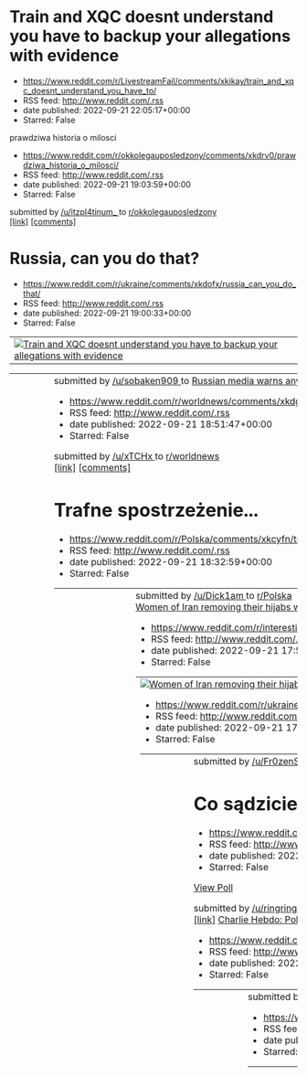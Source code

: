 # Train and XQC doesnt understand you have to backup your allegations with evidence
 - https://www.reddit.com/r/LivestreamFail/comments/xkikay/train_and_xqc_doesnt_understand_you_have_to/
 - RSS feed: http://www.reddit.com/.rss
 - date published: 2022-09-21 22:05:17+00:00
 - Starred: False

<table> <tr><td> <a href="https://www.reddit.com/r/LivestreamFail/comments/xkikay/train_and_xqc_doesnt_understand_you_have_to/"> <img alt="Train and XQC doesnt understand you have to backup your allegations with evidence" src="https://external-preview.redd.it/UzRoAWkrfnVwVqtdnLOe6JMczwBMHeltMp9fJHRWlkw.jpg?width=640&amp;crop=smart&amp;auto=webp&amp;s=89b6f5d6ace27f66053bd5ee4daa7430c1641295" title="Train and XQC doesnt understand you have to backup your allegations with evidence" /> </a> </td><t

# prawdziwa historia o milosci
 - https://www.reddit.com/r/okkolegauposledzony/comments/xkdrv0/prawdziwa_historia_o_milosci/
 - RSS feed: http://www.reddit.com/.rss
 - date published: 2022-09-21 19:03:59+00:00
 - Starred: False

&#32; submitted by &#32; <a href="https://www.reddit.com/user/itzpl4tinum_"> /u/itzpl4tinum_ </a> &#32; to &#32; <a href="https://www.reddit.com/r/okkolegauposledzony/"> r/okkolegauposledzony </a> <br /> <span><a href="https://i.redd.it/yjew6hzcf9p91.png">[link]</a></span> &#32; <span><a href="https://www.reddit.com/r/okkolegauposledzony/comments/xkdrv0/prawdziwa_historia_o_milosci/">[comments]</a></span>

# Russia, can you do that?
 - https://www.reddit.com/r/ukraine/comments/xkdofx/russia_can_you_do_that/
 - RSS feed: http://www.reddit.com/.rss
 - date published: 2022-09-21 19:00:33+00:00
 - Starred: False

<table> <tr><td> <a href="https://www.reddit.com/r/ukraine/comments/xkdofx/russia_can_you_do_that/"> <img alt="Russia, can you do that?" src="https://external-preview.redd.it/3Lsx7FhuIjEx9L_ui0fwJQuCFfKZ1hBnIINWSxmlkYE.png?width=640&amp;crop=smart&amp;auto=webp&amp;s=dd5aae333f088f05f6a0fd174c90d86dc1bdcf8b" title="Russia, can you do that?" /> </a> </td><td> &#32; submitted by &#32; <a href="https://www.reddit.com/user/sobaken909"> /u/sobaken909 </a> &#32; to &#32; <a href="https://www.reddit.co

# Russian media warns anyone who protests will be drafted into the military
 - https://www.reddit.com/r/worldnews/comments/xkdg4l/russian_media_warns_anyone_who_protests_will_be/
 - RSS feed: http://www.reddit.com/.rss
 - date published: 2022-09-21 18:51:47+00:00
 - Starred: False

&#32; submitted by &#32; <a href="https://www.reddit.com/user/xTCHx"> /u/xTCHx </a> &#32; to &#32; <a href="https://www.reddit.com/r/worldnews/"> r/worldnews </a> <br /> <span><a href="https://www.newsweek.com/russia-warns-protesters-will-drafted-military-1744983">[link]</a></span> &#32; <span><a href="https://www.reddit.com/r/worldnews/comments/xkdg4l/russian_media_warns_anyone_who_protests_will_be/">[comments]</a></span>

# Trafne spostrzeżenie...
 - https://www.reddit.com/r/Polska/comments/xkcyfn/trafne_spostrzeżenie/
 - RSS feed: http://www.reddit.com/.rss
 - date published: 2022-09-21 18:32:59+00:00
 - Starred: False

<table> <tr><td> <a href="https://www.reddit.com/r/Polska/comments/xkcyfn/trafne_spostrzeżenie/"> <img alt="Trafne spostrzeżenie..." src="https://preview.redd.it/kwxrmw31a9p91.jpg?width=640&amp;crop=smart&amp;auto=webp&amp;s=088baa225f96fac63c886b62c836c1624137a7e0" title="Trafne spostrzeżenie..." /> </a> </td><td> &#32; submitted by &#32; <a href="https://www.reddit.com/user/Dick1am"> /u/Dick1am </a> &#32; to &#32; <a href="https://www.reddit.com/r/Polska/"> r/Polska </a> <br /> <span><a href="

# Women of Iran removing their hijabs while screaming "death to dictator" in protest against the assasination of a woman called Mahsa Amini because of not putting her hijab correctly
 - https://www.reddit.com/r/interestingasfuck/comments/xkbxe8/women_of_iran_removing_their_hijabs_while/
 - RSS feed: http://www.reddit.com/.rss
 - date published: 2022-09-21 17:53:53+00:00
 - Starred: False

<table> <tr><td> <a href="https://www.reddit.com/r/interestingasfuck/comments/xkbxe8/women_of_iran_removing_their_hijabs_while/"> <img alt="Women of Iran removing their hijabs while screaming &quot;death to dictator&quot; in protest against the assasination of a woman called Mahsa Amini because of not putting her hijab correctly" src="https://external-preview.redd.it/xQnDGey6Tc2E1GDYQ2dNu25_BqdOzrosrq3rz3brN6k.png?width=640&amp;crop=smart&amp;auto=webp&amp;s=4f335cf8e8d1b05dd354fc215dac08c9d0e66

# Georgia-Russia border.
 - https://www.reddit.com/r/ukraine/comments/xkbi8b/georgiarussia_border/
 - RSS feed: http://www.reddit.com/.rss
 - date published: 2022-09-21 17:38:01+00:00
 - Starred: False

<table> <tr><td> <a href="https://www.reddit.com/r/ukraine/comments/xkbi8b/georgiarussia_border/"> <img alt="Georgia-Russia border." src="https://preview.redd.it/jvmt91rzz8p91.jpg?width=640&amp;crop=smart&amp;auto=webp&amp;s=67f0c6eaaa1037d1878f3a5da9f734c0acb2fcf0" title="Georgia-Russia border." /> </a> </td><td> &#32; submitted by &#32; <a href="https://www.reddit.com/user/Fr0zenStars"> /u/Fr0zenStars </a> &#32; to &#32; <a href="https://www.reddit.com/r/ukraine/"> r/ukraine </a> <br /> <span>

# Co sądzicie o powszechnym obowiązku obrony ojczyzny?
 - https://www.reddit.com/r/Polska/comments/xkbak5/co_sądzicie_o_powszechnym_obowiązku_obrony/
 - RSS feed: http://www.reddit.com/.rss
 - date published: 2022-09-21 17:30:03+00:00
 - Starred: False

<!-- SC_OFF --><div class="md"><p><a href="https://www.reddit.com/poll/xkbak5">View Poll</a></p> </div><!-- SC_ON --> &#32; submitted by &#32; <a href="https://www.reddit.com/user/ringring-itsyopapa"> /u/ringring-itsyopapa </a> &#32; to &#32; <a href="https://www.reddit.com/r/Polska/"> r/Polska </a> <br /> <span><a href="https://www.reddit.com/r/Polska/comments/xkbak5/co_sądzicie_o_powszechnym_obowiązku_obrony/">[link]</a></span> &#32; <span><a href="https://www.reddit.com/r/Polska/comments/xkba

# Charlie Hebdo: Polska, kraj gdzie Mahomet ma na imię Jan Paweł II
 - https://www.reddit.com/r/Polska/comments/xkb9pf/charlie_hebdo_polska_kraj_gdzie_mahomet_ma_na/
 - RSS feed: http://www.reddit.com/.rss
 - date published: 2022-09-21 17:29:07+00:00
 - Starred: False

<table> <tr><td> <a href="https://www.reddit.com/r/Polska/comments/xkb9pf/charlie_hebdo_polska_kraj_gdzie_mahomet_ma_na/"> <img alt="Charlie Hebdo: Polska, kraj gdzie Mahomet ma na imię Jan Paweł II" src="https://preview.redd.it/s57vk3umy8p91.jpg?width=640&amp;crop=smart&amp;auto=webp&amp;s=2c94b8fde1136f0d70c967233d6c2dd8e89f0220" title="Charlie Hebdo: Polska, kraj gdzie Mahomet ma na imię Jan Paweł II" /> </a> </td><td> &#32; submitted by &#32; <a href="https://www.reddit.com/user/Borys_Pandov

# No stand compares to the power of connections with organized crime
 - https://www.reddit.com/r/ShitPostCrusaders/comments/xkb0lr/no_stand_compares_to_the_power_of_connections/
 - RSS feed: http://www.reddit.com/.rss
 - date published: 2022-09-21 17:19:45+00:00
 - Starred: False

<table> <tr><td> <a href="https://www.reddit.com/r/ShitPostCrusaders/comments/xkb0lr/no_stand_compares_to_the_power_of_connections/"> <img alt="No stand compares to the power of connections with organized crime" src="https://preview.redd.it/sfwhi08vw8p91.png?width=640&amp;crop=smart&amp;auto=webp&amp;s=730fb5e59d16ce9e3f61ec561327fe92bae0f0f2" title="No stand compares to the power of connections with organized crime" /> </a> </td><td> &#32; submitted by &#32; <a href="https://www.reddit.com/user

# What song annoys you every time you hear it?
 - https://www.reddit.com/r/AskReddit/comments/xkajgk/what_song_annoys_you_every_time_you_hear_it/
 - RSS feed: http://www.reddit.com/.rss
 - date published: 2022-09-21 17:01:35+00:00
 - Starred: False

&#32; submitted by &#32; <a href="https://www.reddit.com/user/themoonisgoneforever"> /u/themoonisgoneforever </a> &#32; to &#32; <a href="https://www.reddit.com/r/AskReddit/"> r/AskReddit </a> <br /> <span><a href="https://www.reddit.com/r/AskReddit/comments/xkajgk/what_song_annoys_you_every_time_you_hear_it/">[link]</a></span> &#32; <span><a href="https://www.reddit.com/r/AskReddit/comments/xkajgk/what_song_annoys_you_every_time_you_hear_it/">[comments]</a></span>

# it's me, i'm the friend
 - https://www.reddit.com/r/gaming/comments/xka7ri/its_me_im_the_friend/
 - RSS feed: http://www.reddit.com/.rss
 - date published: 2022-09-21 16:49:31+00:00
 - Starred: False

<table> <tr><td> <a href="https://www.reddit.com/r/gaming/comments/xka7ri/its_me_im_the_friend/"> <img alt="it's me, i'm the friend" src="https://preview.redd.it/y28asmnkr8p91.jpg?width=640&amp;crop=smart&amp;auto=webp&amp;s=01ef9b7f7591df98d8f042af35972247e8571655" title="it's me, i'm the friend" /> </a> </td><td> &#32; submitted by &#32; <a href="https://www.reddit.com/user/Avastion"> /u/Avastion </a> &#32; to &#32; <a href="https://www.reddit.com/r/gaming/"> r/gaming </a> <br /> <span><a href

# Mobilisation protests underway in Russia, busses are being loaded with new arrests.
 - https://www.reddit.com/r/ukraine/comments/xk7jsr/mobilisation_protests_underway_in_russia_busses/
 - RSS feed: http://www.reddit.com/.rss
 - date published: 2022-09-21 15:10:18+00:00
 - Starred: False

<table> <tr><td> <a href="https://www.reddit.com/r/ukraine/comments/xk7jsr/mobilisation_protests_underway_in_russia_busses/"> <img alt="Mobilisation protests underway in Russia, busses are being loaded with new arrests." src="https://external-preview.redd.it/8fVAJRzqBbKs5iFA-mSPgG1g4poYIKieaaEaHKXh4TI.png?width=640&amp;crop=smart&amp;auto=webp&amp;s=1e56672988a186705186e4d7f70afc44e3677f95" title="Mobilisation protests underway in Russia, busses are being loaded with new arrests." /> </a> </td><

# Kengan Omega Ch. 176 (Comikey)
 - https://www.reddit.com/r/Kengan_Ashura/comments/xk7a79/kengan_omega_ch_176_comikey/
 - RSS feed: http://www.reddit.com/.rss
 - date published: 2022-09-21 15:00:15+00:00
 - Starred: False

&#32; submitted by &#32; <a href="https://www.reddit.com/user/Godtaku"> /u/Godtaku </a> &#32; to &#32; <a href="https://www.reddit.com/r/Kengan_Ashura/"> r/Kengan_Ashura </a> <br /> <span><a href="https://comikey.com/read/kengan-omega-manga/DmLRNk/chapter-176/">[link]</a></span> &#32; <span><a href="https://www.reddit.com/r/Kengan_Ashura/comments/xk7a79/kengan_omega_ch_176_comikey/">[comments]</a></span>

# 2022 krosno "lodowa wódka" incident
 - https://www.reddit.com/r/Polska_wpz/comments/xk6srk/2022_krosno_lodowa_wódka_incident/
 - RSS feed: http://www.reddit.com/.rss
 - date published: 2022-09-21 14:41:30+00:00
 - Starred: False

<table> <tr><td> <a href="https://www.reddit.com/r/Polska_wpz/comments/xk6srk/2022_krosno_lodowa_wódka_incident/"> <img alt="2022 krosno &quot;lodowa wódka&quot; incident" src="https://preview.redd.it/rz79oh4m48p91.png?width=640&amp;crop=smart&amp;auto=webp&amp;s=3ccdae26ee818a05fd53cc1600660acd2d025dad" title="2022 krosno &quot;lodowa wódka&quot; incident" /> </a> </td><td> &#32; submitted by &#32; <a href="https://www.reddit.com/user/TheLampPostDealer"> /u/TheLampPostDealer </a> &#32; to &#32;

# uwu
 - https://www.reddit.com/r/shitposting/comments/xk6gkx/uwu/
 - RSS feed: http://www.reddit.com/.rss
 - date published: 2022-09-21 14:28:17+00:00
 - Starred: False

<table> <tr><td> <a href="https://www.reddit.com/r/shitposting/comments/xk6gkx/uwu/"> <img alt="uwu" src="https://preview.redd.it/pgc3o8wb28p91.jpg?width=640&amp;crop=smart&amp;auto=webp&amp;s=1a8122b549a28d731f135db922fc89b3c2196ccc" title="uwu" /> </a> </td><td> &#32; submitted by &#32; <a href="https://www.reddit.com/user/Xkn5e"> /u/Xkn5e </a> &#32; to &#32; <a href="https://www.reddit.com/r/shitposting/"> r/shitposting </a> <br /> <span><a href="https://i.redd.it/pgc3o8wb28p91.jpg">[link]</a

# Still not sure
 - https://www.reddit.com/r/memes/comments/xk6g4j/still_not_sure/
 - RSS feed: http://www.reddit.com/.rss
 - date published: 2022-09-21 14:27:43+00:00
 - Starred: False

<table> <tr><td> <a href="https://www.reddit.com/r/memes/comments/xk6g4j/still_not_sure/"> <img alt="Still not sure" src="https://preview.redd.it/bypb5tu928p91.jpg?width=640&amp;crop=smart&amp;auto=webp&amp;s=f5f86392361b6c99be9b600a5c40cc78fc919a31" title="Still not sure" /> </a> </td><td> &#32; submitted by &#32; <a href="https://www.reddit.com/user/SkepticDrinker"> /u/SkepticDrinker </a> &#32; to &#32; <a href="https://www.reddit.com/r/memes/"> r/memes </a> <br /> <span><a href="https://i.red

# Irelia mains malding 😎👍
 - https://www.reddit.com/r/LeagueOfMemes/comments/xk5s6l/irelia_mains_malding/
 - RSS feed: http://www.reddit.com/.rss
 - date published: 2022-09-21 14:01:47+00:00
 - Starred: False

<table> <tr><td> <a href="https://www.reddit.com/r/LeagueOfMemes/comments/xk5s6l/irelia_mains_malding/"> <img alt="Irelia mains malding 😎👍" src="https://preview.redd.it/60oji6rmx7p91.jpg?width=640&amp;crop=smart&amp;auto=webp&amp;s=c1a3ead8cf8ff56ac46fc0bec006dc25a43b3d32" title="Irelia mains malding 😎👍" /> </a> </td><td> &#32; submitted by &#32; <a href="https://www.reddit.com/user/Azyokoo"> /u/Azyokoo </a> &#32; to &#32; <a href="https://www.reddit.com/r/LeagueOfMemes/"> r/LeagueOfMemes </a> <

# Lithuania will not give visas to Russians fleeing mobilisation – MFA
 - https://www.reddit.com/r/europe/comments/xk5mg3/lithuania_will_not_give_visas_to_russians_fleeing/
 - RSS feed: http://www.reddit.com/.rss
 - date published: 2022-09-21 13:55:55+00:00
 - Starred: False

<table> <tr><td> <a href="https://www.reddit.com/r/europe/comments/xk5mg3/lithuania_will_not_give_visas_to_russians_fleeing/"> <img alt="Lithuania will not give visas to Russians fleeing mobilisation – MFA" src="https://external-preview.redd.it/HICvLBFDs5VgQqz5J7HLsYP5gCPyY2m2CEXu8_j612w.jpg?width=640&amp;crop=smart&amp;auto=webp&amp;s=2f4cbd624311f4f5614774debecded4113bdf11d" title="Lithuania will not give visas to Russians fleeing mobilisation – MFA" /> </a> </td><td> &#32; submitted by &#32; 

# Protests in Iran are now spreading like wildfire. Many women are recording themselves walking through city centers without Hijab.
 - https://www.reddit.com/r/nextfuckinglevel/comments/xk5lkd/protests_in_iran_are_now_spreading_like_wildfire/
 - RSS feed: http://www.reddit.com/.rss
 - date published: 2022-09-21 13:55:00+00:00
 - Starred: False

<table> <tr><td> <a href="https://www.reddit.com/r/nextfuckinglevel/comments/xk5lkd/protests_in_iran_are_now_spreading_like_wildfire/"> <img alt="Protests in Iran are now spreading like wildfire. Many women are recording themselves walking through city centers without Hijab." src="https://external-preview.redd.it/swc9GTWNRKOPRz1V2A9jP7PsqHUyKmdq25LwfsdRDBU.png?width=640&amp;crop=smart&amp;auto=webp&amp;s=36774b5c3fd4f33543a7020f7e7623d1b02ac93e" title="Protests in Iran are now spreading like wil

# True or true?
 - https://www.reddit.com/r/2visegrad4you/comments/xk5i9m/true_or_true/
 - RSS feed: http://www.reddit.com/.rss
 - date published: 2022-09-21 13:51:21+00:00
 - Starred: False

<table> <tr><td> <a href="https://www.reddit.com/r/2visegrad4you/comments/xk5i9m/true_or_true/"> <img alt="True or true?" src="https://preview.redd.it/aa50si1sv7p91.jpg?width=640&amp;crop=smart&amp;auto=webp&amp;s=f52a9deee8ab0e4635132e4bfc0589edc5644fde" title="True or true?" /> </a> </td><td> &#32; submitted by &#32; <a href="https://www.reddit.com/user/ImperialHeretic"> /u/ImperialHeretic </a> &#32; to &#32; <a href="https://www.reddit.com/r/2visegrad4you/"> r/2visegrad4you </a> <br /> <span>

# Adrianah Lee states she did not know it was SA “until recently” and that she had been told Slick only touched her wrist and neck up until when she was writing the twitlonger
 - https://www.reddit.com/r/LivestreamFail/comments/xk5gaf/adrianah_lee_states_she_did_not_know_it_was_sa/
 - RSS feed: http://www.reddit.com/.rss
 - date published: 2022-09-21 13:49:08+00:00
 - Starred: False

<table> <tr><td> <a href="https://www.reddit.com/r/LivestreamFail/comments/xk5gaf/adrianah_lee_states_she_did_not_know_it_was_sa/"> <img alt="Adrianah Lee states she did not know it was SA “until recently” and that she had been told Slick only touched her wrist and neck up until when she was writing the twitlonger" src="https://external-preview.redd.it/2i4C6YiwLaNyJn54AWW8skKndQihqC01Oogdo7SlnNM.jpg?width=216&amp;crop=smart&amp;auto=webp&amp;s=5dd50b2b25dfbe8474f443aa3e60abdbc34df29c" title="Adr

# Putin ally dies after falling down stairs on day of Russia mobilization
 - https://www.reddit.com/r/worldnews/comments/xk5em9/putin_ally_dies_after_falling_down_stairs_on_day/
 - RSS feed: http://www.reddit.com/.rss
 - date published: 2022-09-21 13:47:13+00:00
 - Starred: False

&#32; submitted by &#32; <a href="https://www.reddit.com/user/StickAFork"> /u/StickAFork </a> &#32; to &#32; <a href="https://www.reddit.com/r/worldnews/"> r/worldnews </a> <br /> <span><a href="https://www.newsweek.com/putin-ally-dies-falling-down-stairs-day-russia-mobilization-1744944">[link]</a></span> &#32; <span><a href="https://www.reddit.com/r/worldnews/comments/xk5em9/putin_ally_dies_after_falling_down_stairs_on_day/">[comments]</a></span>

# Russians today
 - https://www.reddit.com/r/poland/comments/xk59hq/russians_today/
 - RSS feed: http://www.reddit.com/.rss
 - date published: 2022-09-21 13:41:21+00:00
 - Starred: False

<table> <tr><td> <a href="https://www.reddit.com/r/poland/comments/xk59hq/russians_today/"> <img alt="Russians today" src="https://preview.redd.it/vy5byd20u7p91.jpg?width=640&amp;crop=smart&amp;auto=webp&amp;s=39c362abbbde866e3026c611f85a8d36d7320609" title="Russians today" /> </a> </td><td> &#32; submitted by &#32; <a href="https://www.reddit.com/user/podpostaciachliba"> /u/podpostaciachliba </a> &#32; to &#32; <a href="https://www.reddit.com/r/poland/"> r/poland </a> <br /> <span><a href="http

# Marta chce rozwodu. Sąd: powinna pani inicjować seks, by zatrzymać męża
 - https://www.reddit.com/r/Polska/comments/xk4dsj/marta_chce_rozwodu_sąd_powinna_pani_inicjować/
 - RSS feed: http://www.reddit.com/.rss
 - date published: 2022-09-21 13:04:45+00:00
 - Starred: False

<table> <tr><td> <a href="https://www.reddit.com/r/Polska/comments/xk4dsj/marta_chce_rozwodu_sąd_powinna_pani_inicjować/"> <img alt="Marta chce rozwodu. Sąd: powinna pani inicjować seks, by zatrzymać męża" src="https://external-preview.redd.it/7I9kbRX5wMZLuuWFNwKbKSWt_3Iee2gKMUYSgpiQ-YQ.jpg?width=640&amp;crop=smart&amp;auto=webp&amp;s=cb14c9b31952f0825cb48e66d4ef24db5b5e6d94" title="Marta chce rozwodu. Sąd: powinna pani inicjować seks, by zatrzymać męża" /> </a> </td><td> &#32; submitted by &#32

# No, YouTube, I will not subscribe to Premium
 - https://www.reddit.com/r/technology/comments/xk3y1y/no_youtube_i_will_not_subscribe_to_premium/
 - RSS feed: http://www.reddit.com/.rss
 - date published: 2022-09-21 12:46:12+00:00
 - Starred: False

<table> <tr><td> <a href="https://www.reddit.com/r/technology/comments/xk3y1y/no_youtube_i_will_not_subscribe_to_premium/"> <img alt="No, YouTube, I will not subscribe to Premium" src="https://external-preview.redd.it/UsAtxAul0S9UHtPwwWazQYPYRktxenRgAOcMuyBiF6E.jpg?width=640&amp;crop=smart&amp;auto=webp&amp;s=05ebe044183417792679cb219accb685fadec359" title="No, YouTube, I will not subscribe to Premium" /> </a> </td><td> &#32; submitted by &#32; <a href="https://www.reddit.com/user/Avieshek"> /u/

# Bi_irl
 - https://www.reddit.com/r/furry_irl/comments/xk3mf5/bi_irl/
 - RSS feed: http://www.reddit.com/.rss
 - date published: 2022-09-21 12:31:47+00:00
 - Starred: False

<table> <tr><td> <a href="https://www.reddit.com/r/furry_irl/comments/xk3mf5/bi_irl/"> <img alt="Bi_irl" src="https://preview.redd.it/ypwru89lh7p91.jpg?width=640&amp;crop=smart&amp;auto=webp&amp;s=1331549dc5f05fcdc1598201540a1e766a4cdabf" title="Bi_irl" /> </a> </td><td> &#32; submitted by &#32; <a href="https://www.reddit.com/user/DifficultBread3451"> /u/DifficultBread3451 </a> &#32; to &#32; <a href="https://www.reddit.com/r/furry_irl/"> r/furry_irl </a> <br /> <span><a href="https://i.redd.it

# Czy jesli 2 nastolatków którzy nie skończyli 15 lat uprawiają ze soba seks to czy mogą zostać oskarzeni o wzajemny gwałt?
 - https://www.reddit.com/r/Polska/comments/xk3lei/czy_jesli_2_nastolatków_którzy_nie_skończyli_15/
 - RSS feed: http://www.reddit.com/.rss
 - date published: 2022-09-21 12:30:30+00:00
 - Starred: False

<!-- SC_OFF --><div class="md"><p>Słyszałem że 14 latkowie mieli problemy w sądzie bo policja odkryła ze uprawiali ze soba seks. Czy naprawdę prokuratura uznałaby to za wzajemny gwałt? XD</p> </div><!-- SC_ON --> &#32; submitted by &#32; <a href="https://www.reddit.com/user/EmbarrassedReality58"> /u/EmbarrassedReality58 </a> &#32; to &#32; <a href="https://www.reddit.com/r/Polska/"> r/Polska </a> <br /> <span><a href="https://www.reddit.com/r/Polska/comments/xk3lei/czy_jesli_2_nastolatków_którzy

# Polish translation, please! I've been looking at photos on googlemaps at the Jedwabne pogrom memorial and saw these gents waving a flag. Could someone translate it please?
 - https://www.reddit.com/r/poland/comments/xk3h78/polish_translation_please_ive_been_looking_at/
 - RSS feed: http://www.reddit.com/.rss
 - date published: 2022-09-21 12:25:02+00:00
 - Starred: False

<table> <tr><td> <a href="https://www.reddit.com/r/poland/comments/xk3h78/polish_translation_please_ive_been_looking_at/"> <img alt="Polish translation, please! I've been looking at photos on googlemaps at the Jedwabne pogrom memorial and saw these gents waving a flag. Could someone translate it please?" src="https://b.thumbs.redditmedia.com/W2ssgSWuOpy5hqffJG9Grd2Hk3-z3aYYDe9EOsoQcWM.jpg" title="Polish translation, please! I've been looking at photos on googlemaps at the Jedwabne pogrom memoria

# Waaahhhh lady doesn’t wanna push a human out of her
 - https://www.reddit.com/r/terriblefacebookmemes/comments/xk3419/waaahhhh_lady_doesnt_wanna_push_a_human_out_of_her/
 - RSS feed: http://www.reddit.com/.rss
 - date published: 2022-09-21 12:08:08+00:00
 - Starred: False

<table> <tr><td> <a href="https://www.reddit.com/r/terriblefacebookmemes/comments/xk3419/waaahhhh_lady_doesnt_wanna_push_a_human_out_of_her/"> <img alt="Waaahhhh lady doesn’t wanna push a human out of her" src="https://preview.redd.it/ze9zk1fdd7p91.jpg?width=640&amp;crop=smart&amp;auto=webp&amp;s=1270e3406145b3d08110e848dbf7f499cfb33299" title="Waaahhhh lady doesn’t wanna push a human out of her" /> </a> </td><td> &#32; submitted by &#32; <a href="https://www.reddit.com/user/Confused_4292"> /u/C

# meirl
 - https://www.reddit.com/r/meirl/comments/xk2ozl/meirl/
 - RSS feed: http://www.reddit.com/.rss
 - date published: 2022-09-21 11:49:12+00:00
 - Starred: False

<table> <tr><td> <a href="https://www.reddit.com/r/meirl/comments/xk2ozl/meirl/"> <img alt="meirl" src="https://preview.redd.it/9zrcc1iz97p91.jpg?width=640&amp;crop=smart&amp;auto=webp&amp;s=7c04afd28ef3d69d5560907a48020727514ca153" title="meirl" /> </a> </td><td> &#32; submitted by &#32; <a href="https://www.reddit.com/user/um-chile-anyways"> /u/um-chile-anyways </a> &#32; to &#32; <a href="https://www.reddit.com/r/meirl/"> r/meirl </a> <br /> <span><a href="https://i.redd.it/9zrcc1iz97p91.jpg"

# The 4080 12GB and 4080 16GB have vastly different specs
 - https://www.reddit.com/r/pcmasterrace/comments/xk2nsf/the_4080_12gb_and_4080_16gb_have_vastly_different/
 - RSS feed: http://www.reddit.com/.rss
 - date published: 2022-09-21 11:47:31+00:00
 - Starred: False

<table> <tr><td> <a href="https://www.reddit.com/r/pcmasterrace/comments/xk2nsf/the_4080_12gb_and_4080_16gb_have_vastly_different/"> <img alt="The 4080 12GB and 4080 16GB have vastly different specs" src="https://preview.redd.it/pqgm2lla97p91.jpg?width=640&amp;crop=smart&amp;auto=webp&amp;s=fb8c048211711fd712b89df03bf1245969f0b766" title="The 4080 12GB and 4080 16GB have vastly different specs" /> </a> </td><td> &#32; submitted by &#32; <a href="https://www.reddit.com/user/Rcmz0"> /u/Rcmz0 </a> 

# I mean, it's science...
 - https://www.reddit.com/r/dankmemes/comments/xk2hjl/i_mean_its_science/
 - RSS feed: http://www.reddit.com/.rss
 - date published: 2022-09-21 11:38:59+00:00
 - Starred: False

<table> <tr><td> <a href="https://www.reddit.com/r/dankmemes/comments/xk2hjl/i_mean_its_science/"> <img alt="I mean, it's science..." src="https://preview.redd.it/7nv3hwj487p91.png?width=640&amp;crop=smart&amp;auto=webp&amp;s=09c14cec57e5c1005367e5608d36f07cf8f9b2e1" title="I mean, it's science..." /> </a> </td><td> &#32; submitted by &#32; <a href="https://www.reddit.com/user/CtrlAltDelirious27"> /u/CtrlAltDelirious27 </a> &#32; to &#32; <a href="https://www.reddit.com/r/dankmemes/"> r/dankmeme

# It says "Don't Look" but went anyway.
 - https://www.reddit.com/r/funny/comments/xk2f02/it_says_dont_look_but_went_anyway/
 - RSS feed: http://www.reddit.com/.rss
 - date published: 2022-09-21 11:35:28+00:00
 - Starred: False

<table> <tr><td> <a href="https://www.reddit.com/r/funny/comments/xk2f02/it_says_dont_look_but_went_anyway/"> <img alt="It says &quot;Don't Look&quot; but went anyway." src="https://external-preview.redd.it/JeIWB-sh2SqEwv2GYL1to9pSZHxM_B9gpgLeQhAddmo.png?width=320&amp;crop=smart&amp;auto=webp&amp;s=86aa8b23e7caad54d2731c69207ec10c86c4e248" title="It says &quot;Don't Look&quot; but went anyway." /> </a> </td><td> &#32; submitted by &#32; <a href="https://www.reddit.com/user/KingPistachio"> /u/Kin

# you may no like some of this shows but you cannot deny that this is the current state of the streaming world
 - https://www.reddit.com/r/memes/comments/xk24zw/you_may_no_like_some_of_this_shows_but_you_cannot/
 - RSS feed: http://www.reddit.com/.rss
 - date published: 2022-09-21 11:21:57+00:00
 - Starred: False

<table> <tr><td> <a href="https://www.reddit.com/r/memes/comments/xk24zw/you_may_no_like_some_of_this_shows_but_you_cannot/"> <img alt="you may no like some of this shows but you cannot deny that this is the current state of the streaming world" src="https://preview.redd.it/41liqrp457p91.jpg?width=640&amp;crop=smart&amp;auto=webp&amp;s=def3ba650ea745b4fbff6875a69bfa134ec743b8" title="you may no like some of this shows but you cannot deny that this is the current state of the streaming world" /> 

# Sezon grzewczy rozpoczęty - Szklarska Poręba
 - https://www.reddit.com/r/Polska/comments/xk1tmr/sezon_grzewczy_rozpoczęty_szklarska_poręba/
 - RSS feed: http://www.reddit.com/.rss
 - date published: 2022-09-21 11:06:06+00:00
 - Starred: False

<table> <tr><td> <a href="https://www.reddit.com/r/Polska/comments/xk1tmr/sezon_grzewczy_rozpoczęty_szklarska_poręba/"> <img alt="Sezon grzewczy rozpoczęty - Szklarska Poręba" src="https://external-preview.redd.it/thXvxYi7aU5wtVV7ZIzV-7H0j2M7WvE10muatfG2vGM.jpg?width=640&amp;crop=smart&amp;auto=webp&amp;s=adaf2a6dcf35003069e8ed6201b8f7d83d607619" title="Sezon grzewczy rozpoczęty - Szklarska Poręba" /> </a> </td><td> &#32; submitted by &#32; <a href="https://www.reddit.com/user/kiervetki"> /u/kie

# Czy to jeszcze Polska?
 - https://www.reddit.com/r/Polska/comments/xk1n3i/czy_to_jeszcze_polska/
 - RSS feed: http://www.reddit.com/.rss
 - date published: 2022-09-21 10:57:24+00:00
 - Starred: False

<table> <tr><td> <a href="https://www.reddit.com/r/Polska/comments/xk1n3i/czy_to_jeszcze_polska/"> <img alt="Czy to jeszcze Polska?" src="https://preview.redd.it/ejeaoxho07p91.png?width=640&amp;crop=smart&amp;auto=webp&amp;s=e40d5676b143494bcd0fe1ff4584e92c207b868a" title="Czy to jeszcze Polska?" /> </a> </td><td> &#32; submitted by &#32; <a href="https://www.reddit.com/user/ResponsibleBeard"> /u/ResponsibleBeard </a> &#32; to &#32; <a href="https://www.reddit.com/r/Polska/"> r/Polska </a> <br /

# Bro.... 🗿
 - https://www.reddit.com/r/shitposting/comments/xk1fll/bro/
 - RSS feed: http://www.reddit.com/.rss
 - date published: 2022-09-21 10:46:08+00:00
 - Starred: False

<table> <tr><td> <a href="https://www.reddit.com/r/shitposting/comments/xk1fll/bro/"> <img alt="Bro.... 🗿" src="https://preview.redd.it/9aenfgnqy6p91.jpg?width=640&amp;crop=smart&amp;auto=webp&amp;s=14c4c98b5553219f5ecba46e114426dc0d2cbf13" title="Bro.... 🗿" /> </a> </td><td> &#32; submitted by &#32; <a href="https://www.reddit.com/user/Cpt_Dosson"> /u/Cpt_Dosson </a> &#32; to &#32; <a href="https://www.reddit.com/r/shitposting/"> r/shitposting </a> <br /> <span><a href="https://i.redd.it/9aenfg

# 100 na zgniłych pomidorach to jednak osiągnięcie
 - https://www.reddit.com/r/Polska_wpz/comments/xk1635/100_na_zgniłych_pomidorach_to_jednak_osiągnięcie/
 - RSS feed: http://www.reddit.com/.rss
 - date published: 2022-09-21 10:31:36+00:00
 - Starred: False

<table> <tr><td> <a href="https://www.reddit.com/r/Polska_wpz/comments/xk1635/100_na_zgniłych_pomidorach_to_jednak_osiągnięcie/"> <img alt="100 na zgniłych pomidorach to jednak osiągnięcie" src="https://preview.redd.it/fw8r047wv6p91.jpg?width=320&amp;crop=smart&amp;auto=webp&amp;s=1be6cca9e941a2f4c2b4791ff3375ff10596b557" title="100 na zgniłych pomidorach to jednak osiągnięcie" /> </a> </td><td> &#32; submitted by &#32; <a href="https://www.reddit.com/user/FluffyNecromancerYwY"> /u/FluffyNecroma

# Somebody in the comments said you (and especially PiS) should see this.
 - https://www.reddit.com/r/poland/comments/xk0wpx/somebody_in_the_comments_said_you_and_especially/
 - RSS feed: http://www.reddit.com/.rss
 - date published: 2022-09-21 10:17:04+00:00
 - Starred: False

<table> <tr><td> <a href="https://www.reddit.com/r/poland/comments/xk0wpx/somebody_in_the_comments_said_you_and_especially/"> <img alt="Somebody in the comments said you (and especially PiS) should see this." src="https://preview.redd.it/tl335k1xg6p91.jpg?width=640&amp;crop=smart&amp;auto=webp&amp;s=089e77ecd703b481d94544b25bb06e285c2a1a1b" title="Somebody in the comments said you (and especially PiS) should see this." /> </a> </td><td> &#32; submitted by &#32; <a href="https://www.reddit.com/us

# Czy sądzicie ze Naród Polski, (nie rząd) powinien być nominowany do Pokojowej Nagrody Nobla za skale pomocy udzielonej obywatelom Ukrainy uciekającym przed wojną w swoim kraju?
 - https://www.reddit.com/r/Polska/comments/xk0txi/czy_sądzicie_ze_naród_polski_nie_rząd_powinien/
 - RSS feed: http://www.reddit.com/.rss
 - date published: 2022-09-21 10:13:02+00:00
 - Starred: False

<!-- SC_OFF --><div class="md"><p>Pisze to jako obcokrajowiec w PL. Trzeba przyznać ze zryw obywatelski był godny pochwały. Kto mógł pomagał jak mógł. Często bez koordynacji i pomocy rządu. Od pojedynczych osób poprzez lokalne organizacje, ośrodki władzy a potem i sam rząd kraju. Żadnych obozów uciekinierów, żadnego kryzysu humanitarnego. Proszę o opinie na ten temat a nie na to jaki jest wasz stosunek do Ukrainy i obywateli ukraińskich. Z góry przepraszam jeśli narobiłem błędów!</p> </div><!-- 

# Protest against mobilisation announced in Russia
 - https://www.reddit.com/r/worldnews/comments/xk0pwt/protest_against_mobilisation_announced_in_russia/
 - RSS feed: http://www.reddit.com/.rss
 - date published: 2022-09-21 10:06:48+00:00
 - Starred: False

&#32; submitted by &#32; <a href="https://www.reddit.com/user/Espressodimare"> /u/Espressodimare </a> &#32; to &#32; <a href="https://www.reddit.com/r/worldnews/"> r/worldnews </a> <br /> <span><a href="https://www.pravda.com.ua/eng/news/2022/09/21/7368416/">[link]</a></span> &#32; <span><a href="https://www.reddit.com/r/worldnews/comments/xk0pwt/protest_against_mobilisation_announced_in_russia/">[comments]</a></span>

# AwtoWAZ prognozuje wzrost sprzedaży Łady o 300 000szt
 - https://www.reddit.com/r/Polska_wpz/comments/xk0of9/awtowaz_prognozuje_wzrost_sprzedaży_łady_o_300/
 - RSS feed: http://www.reddit.com/.rss
 - date published: 2022-09-21 10:04:27+00:00
 - Starred: False

<table> <tr><td> <a href="https://www.reddit.com/r/Polska_wpz/comments/xk0of9/awtowaz_prognozuje_wzrost_sprzedaży_łady_o_300/"> <img alt="AwtoWAZ prognozuje wzrost sprzedaży Łady o 300 000szt" src="https://preview.redd.it/rcwy3t62r6p91.jpg?width=320&amp;crop=smart&amp;auto=webp&amp;s=d084a4f7111910718ffb3936104059d6f008d76a" title="AwtoWAZ prognozuje wzrost sprzedaży Łady o 300 000szt" /> </a> </td><td> &#32; submitted by &#32; <a href="https://www.reddit.com/user/DoYouLike_Sand_AsIDo"> /u/DoYou

# Dziennikarz Polsatu prezentuje jak płynnie przejść na nowy temat
 - https://www.reddit.com/r/Polska/comments/xk0jgf/dziennikarz_polsatu_prezentuje_jak_płynnie/
 - RSS feed: http://www.reddit.com/.rss
 - date published: 2022-09-21 09:57:27+00:00
 - Starred: False

<table> <tr><td> <a href="https://www.reddit.com/r/Polska/comments/xk0jgf/dziennikarz_polsatu_prezentuje_jak_płynnie/"> <img alt="Dziennikarz Polsatu prezentuje jak płynnie przejść na nowy temat" src="https://external-preview.redd.it/RZnx1qanO7m6q_i3Jkjdvpofl6Pvb5vrjlmzXmadfS8.jpg?width=640&amp;crop=smart&amp;auto=webp&amp;s=15d1f2b1876daa7a9b7ef86552a2c3748d0a6099" title="Dziennikarz Polsatu prezentuje jak płynnie przejść na nowy temat" /> </a> </td><td> &#32; submitted by &#32; <a href="https:

# title
 - https://www.reddit.com/r/shitposting/comments/xk0c3p/title/
 - RSS feed: http://www.reddit.com/.rss
 - date published: 2022-09-21 09:45:46+00:00
 - Starred: False

<table> <tr><td> <a href="https://www.reddit.com/r/shitposting/comments/xk0c3p/title/"> <img alt="title" src="https://preview.redd.it/qdbo113un6p91.gif?width=640&amp;crop=smart&amp;s=5bf1739ffb36e553f780dbef3e0c8477393fe324" title="title" /> </a> </td><td> &#32; submitted by &#32; <a href="https://www.reddit.com/user/TreX_Unova"> /u/TreX_Unova </a> &#32; to &#32; <a href="https://www.reddit.com/r/shitposting/"> r/shitposting </a> <br /> <span><a href="https://i.redd.it/qdbo113un6p91.gif">[link]<

# Flights out of Russia sell out after Putin orders partial call-up
 - https://www.reddit.com/r/worldnews/comments/xk01k9/flights_out_of_russia_sell_out_after_putin_orders/
 - RSS feed: http://www.reddit.com/.rss
 - date published: 2022-09-21 09:28:22+00:00
 - Starred: False

&#32; submitted by &#32; <a href="https://www.reddit.com/user/electrictoothbrush09"> /u/electrictoothbrush09 </a> &#32; to &#32; <a href="https://www.reddit.com/r/worldnews/"> r/worldnews </a> <br /> <span><a href="https://www.reuters.com/world/europe/flights-out-russia-sell-out-after-putin-orders-partial-call-up-2022-09-21/">[link]</a></span> &#32; <span><a href="https://www.reddit.com/r/worldnews/comments/xk01k9/flights_out_of_russia_sell_out_after_putin_orders/">[comments]</a></span>

# This man is absolutely right, we need a station for every bathroom. We also make men smile by giving them this satisfaction
 - https://www.reddit.com/r/MadeMeSmile/comments/xjzue6/this_man_is_absolutely_right_we_need_a_station/
 - RSS feed: http://www.reddit.com/.rss
 - date published: 2022-09-21 09:16:30+00:00
 - Starred: False

<table> <tr><td> <a href="https://www.reddit.com/r/MadeMeSmile/comments/xjzue6/this_man_is_absolutely_right_we_need_a_station/"> <img alt="This man is absolutely right, we need a station for every bathroom. We also make men smile by giving them this satisfaction" src="https://preview.redd.it/w7a1xriqi6p91.jpg?width=640&amp;crop=smart&amp;auto=webp&amp;s=95521461f907124e2dfa8c4938b43016411ca67f" title="This man is absolutely right, we need a station for every bathroom. We also make men smile by g

# people attacking a police in a protest in Iran
 - https://www.reddit.com/r/nextfuckinglevel/comments/xjzs44/people_attacking_a_police_in_a_protest_in_iran/
 - RSS feed: http://www.reddit.com/.rss
 - date published: 2022-09-21 09:12:35+00:00
 - Starred: False

<table> <tr><td> <a href="https://www.reddit.com/r/nextfuckinglevel/comments/xjzs44/people_attacking_a_police_in_a_protest_in_iran/"> <img alt="people attacking a police in a protest in Iran" src="https://external-preview.redd.it/op7vzTjUKpQ0xUpc_3-RtKoec3-eUHy_6Gyh-TUKivo.png?width=320&amp;crop=smart&amp;auto=webp&amp;s=c60749471298e614ca776587a69ad2d856589968" title="people attacking a police in a protest in Iran" /> </a> </td><td> &#32; submitted by &#32; <a href="https://www.reddit.com/user/

# Belgium and Luxembourg...da fuk?!!
 - https://www.reddit.com/r/YUROP/comments/xjzoal/belgium_and_luxembourgda_fuk/
 - RSS feed: http://www.reddit.com/.rss
 - date published: 2022-09-21 09:06:14+00:00
 - Starred: False

<table> <tr><td> <a href="https://www.reddit.com/r/YUROP/comments/xjzoal/belgium_and_luxembourgda_fuk/"> <img alt="Belgium and Luxembourg...da fuk?!!" src="https://preview.redd.it/tl335k1xg6p91.jpg?width=640&amp;crop=smart&amp;auto=webp&amp;s=089e77ecd703b481d94544b25bb06e285c2a1a1b" title="Belgium and Luxembourg...da fuk?!!" /> </a> </td><td> &#32; submitted by &#32; <a href="https://www.reddit.com/user/Guilty--Conscience"> /u/Guilty--Conscience </a> &#32; to &#32; <a href="https://www.reddit.c

# Straciliśmy tylko 6 000 więc pilnie potrzebujemy zmobilizować 300 000
 - https://www.reddit.com/r/Polska_wpz/comments/xjzjio/straciliśmy_tylko_6_000_więc_pilnie_potrzebujemy/
 - RSS feed: http://www.reddit.com/.rss
 - date published: 2022-09-21 08:58:43+00:00
 - Starred: False

<table> <tr><td> <a href="https://www.reddit.com/r/Polska_wpz/comments/xjzjio/straciliśmy_tylko_6_000_więc_pilnie_potrzebujemy/"> <img alt="Straciliśmy tylko 6 000 więc pilnie potrzebujemy zmobilizować 300 000" src="https://preview.redd.it/wp3rs3hgf6p91.jpg?width=640&amp;crop=smart&amp;auto=webp&amp;s=9b41e280cf84533c72f82d7a058fdb20571ca719" title="Straciliśmy tylko 6 000 więc pilnie potrzebujemy zmobilizować 300 000" /> </a> </td><td> &#32; submitted by &#32; <a href="https://www.reddit.com/us

# To the critics of the GTA 6 leak
 - https://www.reddit.com/r/gaming/comments/xjz3px/to_the_critics_of_the_gta_6_leak/
 - RSS feed: http://www.reddit.com/.rss
 - date published: 2022-09-21 08:30:52+00:00
 - Starred: False

<table> <tr><td> <a href="https://www.reddit.com/r/gaming/comments/xjz3px/to_the_critics_of_the_gta_6_leak/"> <img alt="To the critics of the GTA 6 leak" src="https://preview.redd.it/mocow5rla6p91.jpg?width=640&amp;crop=smart&amp;auto=webp&amp;s=c1f7e103e232ce7d229948647721dbe590dd20d9" title="To the critics of the GTA 6 leak" /> </a> </td><td> &#32; submitted by &#32; <a href="https://www.reddit.com/user/toastnosauce"> /u/toastnosauce </a> &#32; to &#32; <a href="https://www.reddit.com/r/gaming

# Gender quality meme 👍
 - https://www.reddit.com/r/memes/comments/xjyfpw/gender_quality_meme/
 - RSS feed: http://www.reddit.com/.rss
 - date published: 2022-09-21 07:50:02+00:00
 - Starred: False

<table> <tr><td> <a href="https://www.reddit.com/r/memes/comments/xjyfpw/gender_quality_meme/"> <img alt="Gender quality meme 👍" src="https://preview.redd.it/c3hafjkb36p91.jpg?width=320&amp;crop=smart&amp;auto=webp&amp;s=178523168f40eb880832ccf88989fbf120aef443" title="Gender quality meme 👍" /> </a> </td><td> &#32; submitted by &#32; <a href="https://www.reddit.com/user/SodicCan"> /u/SodicCan </a> &#32; to &#32; <a href="https://www.reddit.com/r/memes/"> r/memes </a> <br /> <span><a href="https:

# English level: fluid
 - https://www.reddit.com/r/Polska/comments/xjyev6/english_level_fluid/
 - RSS feed: http://www.reddit.com/.rss
 - date published: 2022-09-21 07:48:36+00:00
 - Starred: False

<table> <tr><td> <a href="https://www.reddit.com/r/Polska/comments/xjyev6/english_level_fluid/"> <img alt="English level: fluid" src="https://preview.redd.it/v9t0cwb136p91.jpg?width=640&amp;crop=smart&amp;auto=webp&amp;s=6740e209af7501615413a580fb6ceb33961d143a" title="English level: fluid" /> </a> </td><td> &#32; submitted by &#32; <a href="https://www.reddit.com/user/thorcik"> /u/thorcik </a> &#32; to &#32; <a href="https://www.reddit.com/r/Polska/"> r/Polska </a> <br /> <span><a href="https:/

# Kto choć raz pracował w korpo ten rozumie... Na otarcie łez proszę o komentarze humorystyczne jako najlepszy tytuł. (Zdjęcia Arch20).
 - https://www.reddit.com/r/Polska/comments/xjy42w/kto_choć_raz_pracował_w_korpo_ten_rozumie_na/
 - RSS feed: http://www.reddit.com/.rss
 - date published: 2022-09-21 07:30:19+00:00
 - Starred: False

<table> <tr><td> <a href="https://www.reddit.com/r/Polska/comments/xjy42w/kto_choć_raz_pracował_w_korpo_ten_rozumie_na/"> <img alt="Kto choć raz pracował w korpo ten rozumie... Na otarcie łez proszę o komentarze humorystyczne jako najlepszy tytuł. (Zdjęcia Arch20)." src="https://b.thumbs.redditmedia.com/0B3TEEonJ3XrS1-86wmsI_JqY1bOAoN6ekEK1v8OPOU.jpg" title="Kto choć raz pracował w korpo ten rozumie... Na otarcie łez proszę o komentarze humorystyczne jako najlepszy tytuł. (Zdjęcia Arch20)." /> <

# Vladimir Putin threatens nuclear strikes over Ukraine—"This is not a bluff"
 - https://www.reddit.com/r/worldnews/comments/xjxs21/vladimir_putin_threatens_nuclear_strikes_over/
 - RSS feed: http://www.reddit.com/.rss
 - date published: 2022-09-21 07:10:28+00:00
 - Starred: False

&#32; submitted by &#32; <a href="https://www.reddit.com/user/mookiebomber"> /u/mookiebomber </a> &#32; to &#32; <a href="https://www.reddit.com/r/worldnews/"> r/worldnews </a> <br /> <span><a href="https://www.newsweek.com/vladimir-putin-threatens-nuclear-strikes-over-ukraine-this-not-bluff-1744758">[link]</a></span> &#32; <span><a href="https://www.reddit.com/r/worldnews/comments/xjxs21/vladimir_putin_threatens_nuclear_strikes_over/">[comments]</a></span>

# Putin ogłasza częściową mobilizację
 - https://www.reddit.com/r/Polska/comments/xjxcd4/putin_ogłasza_częściową_mobilizację/
 - RSS feed: http://www.reddit.com/.rss
 - date published: 2022-09-21 06:45:04+00:00
 - Starred: False

<table> <tr><td> <a href="https://www.reddit.com/r/Polska/comments/xjxcd4/putin_ogłasza_częściową_mobilizację/"> <img alt="Putin ogłasza częściową mobilizację" src="https://external-preview.redd.it/CgRNI0nlb-fIbPR4mfHGqDxTZv-VWXRlIKgusWB-Onc.jpg?width=640&amp;crop=smart&amp;auto=webp&amp;s=933ea396a172b7f50f8948fbd3f741e9f8f75c5d" title="Putin ogłasza częściową mobilizację" /> </a> </td><td> &#32; submitted by &#32; <a href="https://www.reddit.com/user/Jagiers"> /u/Jagiers </a> &#32; to &#32; <a

# MEGATHREAD --- RF Mobilization --- All Discussion in Here!
 - https://www.reddit.com/r/ukraine/comments/xjx657/megathread_rf_mobilization_all_discussion_in_here/
 - RSS feed: http://www.reddit.com/.rss
 - date published: 2022-09-21 06:35:27+00:00
 - Starred: False

<!-- SC_OFF --><div class="md"><h1>🇺🇦 SLAVA UKRAINI! 🇺🇦</h1> <p>_______________________________</p> <p>The president of the russian Federation has predictably declared a partial mobilization and sham referenda in the occupied territories of Ukraine.</p> <p>To keep things tidy, we will limit analysis and discussion to this megathread, and likely most of the posts related to the russian mobilization will be removed as being duplicates for the time being.</p> <p><strong>Be warned:</strong> Fear mon

# Iranian protesters disarming a police officer in Rasht (NSFW)
 - https://www.reddit.com/r/nextfuckinglevel/comments/xjx1sz/iranian_protesters_disarming_a_police_officer_in/
 - RSS feed: http://www.reddit.com/.rss
 - date published: 2022-09-21 06:29:00+00:00
 - Starred: False

&#32; submitted by &#32; <a href="https://www.reddit.com/user/AvaljudA"> /u/AvaljudA </a> &#32; to &#32; <a href="https://www.reddit.com/r/nextfuckinglevel/"> r/nextfuckinglevel </a> <br /> <span><a href="https://v.redd.it/71wzbmtmo5p91">[link]</a></span> &#32; <span><a href="https://www.reddit.com/r/nextfuckinglevel/comments/xjx1sz/iranian_protesters_disarming_a_police_officer_in/">[comments]</a></span>

# LTT, this is why nobody will ever take you seriously here.
 - https://www.reddit.com/r/pcmasterrace/comments/xjwvgb/ltt_this_is_why_nobody_will_ever_take_you/
 - RSS feed: http://www.reddit.com/.rss
 - date published: 2022-09-21 06:19:16+00:00
 - Starred: False

<table> <tr><td> <a href="https://www.reddit.com/r/pcmasterrace/comments/xjwvgb/ltt_this_is_why_nobody_will_ever_take_you/"> <img alt="LTT, this is why nobody will ever take you seriously here." src="https://preview.redd.it/l1g5d8l4n5p91.jpg?width=640&amp;crop=smart&amp;auto=webp&amp;s=0fd9d49870b5f5a23ac5d25ef1b95a61b3db7756" title="LTT, this is why nobody will ever take you seriously here." /> </a> </td><td> &#32; submitted by &#32; <a href="https://www.reddit.com/user/stappernn"> /u/stappernn

# Putin announces partial mobilization for Russians
 - https://www.reddit.com/r/worldnews/comments/xjwu78/putin_announces_partial_mobilization_for_russians/
 - RSS feed: http://www.reddit.com/.rss
 - date published: 2022-09-21 06:17:21+00:00
 - Starred: False

&#32; submitted by &#32; <a href="https://www.reddit.com/user/JoMarchie1868"> /u/JoMarchie1868 </a> &#32; to &#32; <a href="https://www.reddit.com/r/worldnews/"> r/worldnews </a> <br /> <span><a href="https://apnews.com/article/russia-ukraine-putin-donetsk-f64f9c91f24fc81bc8cc65e8bc7748f4?utm_source=Twitter&amp;utm_medium=AP&amp;utm_campaign=SocialFlow">[link]</a></span> &#32; <span><a href="https://www.reddit.com/r/worldnews/comments/xjwu78/putin_announces_partial_mobilization_for_russians/">[c

# Putin announces partial mobilization for Russians
 - https://www.reddit.com/r/europe/comments/xjwu03/putin_announces_partial_mobilization_for_russians/
 - RSS feed: http://www.reddit.com/.rss
 - date published: 2022-09-21 06:17:02+00:00
 - Starred: False

<table> <tr><td> <a href="https://www.reddit.com/r/europe/comments/xjwu03/putin_announces_partial_mobilization_for_russians/"> <img alt="Putin announces partial mobilization for Russians" src="https://external-preview.redd.it/v2zoAwp6nNmDD4K_OjulfTbOhAESP1jm5X4GhUyQlFQ.jpg?width=640&amp;crop=smart&amp;auto=webp&amp;s=79334573e62d3baebccc391f980c9f7099c50391" title="Putin announces partial mobilization for Russians" /> </a> </td><td> &#32; submitted by &#32; <a href="https://www.reddit.com/user/l

# Putin announces partial military mobilization in Russia
 - https://www.reddit.com/r/worldnews/comments/xjwsqm/putin_announces_partial_military_mobilization_in/
 - RSS feed: http://www.reddit.com/.rss
 - date published: 2022-09-21 06:15:05+00:00
 - Starred: False

&#32; submitted by &#32; <a href="https://www.reddit.com/user/GuyIncognito2022"> /u/GuyIncognito2022 </a> &#32; to &#32; <a href="https://www.reddit.com/r/worldnews/"> r/worldnews </a> <br /> <span><a href="https://m.jpost.com/breaking-news/article-717706">[link]</a></span> &#32; <span><a href="https://www.reddit.com/r/worldnews/comments/xjwsqm/putin_announces_partial_military_mobilization_in/">[comments]</a></span>

# 💀💀💀💀
 - https://www.reddit.com/r/shitposting/comments/xjwqzm/_/
 - RSS feed: http://www.reddit.com/.rss
 - date published: 2022-09-21 06:12:20+00:00
 - Starred: False

<table> <tr><td> <a href="https://www.reddit.com/r/shitposting/comments/xjwqzm/_/"> <img alt="💀💀💀💀" src="https://preview.redd.it/7oydj2svl5p91.jpg?width=640&amp;crop=smart&amp;auto=webp&amp;s=1b88f7e9c7795ec3e4e0cd56f968ad09516ec10a" title="💀💀💀💀" /> </a> </td><td> &#32; submitted by &#32; <a href="https://www.reddit.com/user/Supernoobnoodles"> /u/Supernoobnoodles </a> &#32; to &#32; <a href="https://www.reddit.com/r/shitposting/"> r/shitposting </a> <br /> <span><a href="https://i.redd.it/7oydj2

# Girls in cages
 - https://www.reddit.com/r/dankmemes/comments/xjwotv/girls_in_cages/
 - RSS feed: http://www.reddit.com/.rss
 - date published: 2022-09-21 06:09:06+00:00
 - Starred: False

<table> <tr><td> <a href="https://www.reddit.com/r/dankmemes/comments/xjwotv/girls_in_cages/"> <img alt="Girls in cages" src="https://preview.redd.it/q83kk5ksk5p91.jpg?width=640&amp;crop=smart&amp;auto=webp&amp;s=214530f779cc28f2afee5d86267532c7adc47ab3" title="Girls in cages" /> </a> </td><td> &#32; submitted by &#32; <a href="https://www.reddit.com/user/AdlJamie"> /u/AdlJamie </a> &#32; to &#32; <a href="https://www.reddit.com/r/dankmemes/"> r/dankmemes </a> <br /> <span><a href="https://i.red

# This lady saved her dog that jumped off the window.
 - https://www.reddit.com/r/HumansBeingBros/comments/xjwgaw/this_lady_saved_her_dog_that_jumped_off_the_window/
 - RSS feed: http://www.reddit.com/.rss
 - date published: 2022-09-21 05:56:25+00:00
 - Starred: False

<table> <tr><td> <a href="https://www.reddit.com/r/HumansBeingBros/comments/xjwgaw/this_lady_saved_her_dog_that_jumped_off_the_window/"> <img alt="This lady saved her dog that jumped off the window." src="https://external-preview.redd.it/_-1p3ypPv2AKSsKe_jQ8IR4Ct92nwwkt1ot1vWYy0mk.png?width=640&amp;crop=smart&amp;auto=webp&amp;s=3732720b7892106de3d7e4c1dd4f289a8988eeb6" title="This lady saved her dog that jumped off the window." /> </a> </td><td> &#32; submitted by &#32; <a href="https://www.red

# Witajcie Ziemianie. Dziś obchodzimy intergalatyczne święto środka tygodnia
 - https://www.reddit.com/r/Polska/comments/xjw45d/witajcie_ziemianie_dziś_obchodzimy/
 - RSS feed: http://www.reddit.com/.rss
 - date published: 2022-09-21 05:37:46+00:00
 - Starred: False

<table> <tr><td> <a href="https://www.reddit.com/r/Polska/comments/xjw45d/witajcie_ziemianie_dziś_obchodzimy/"> <img alt="Witajcie Ziemianie. Dziś obchodzimy intergalatyczne święto środka tygodnia" src="https://preview.redd.it/jinu3wadf5p91.jpg?width=640&amp;crop=smart&amp;auto=webp&amp;s=6ca0c524751de8c07c68dcbecec980542531f3fc" title="Witajcie Ziemianie. Dziś obchodzimy intergalatyczne święto środka tygodnia" /> </a> </td><td> &#32; submitted by &#32; <a href="https://www.reddit.com/user/DoYou

# Life gives you opportunities
 - https://www.reddit.com/r/Unexpected/comments/xjvzle/life_gives_you_opportunities/
 - RSS feed: http://www.reddit.com/.rss
 - date published: 2022-09-21 05:30:53+00:00
 - Starred: False

<table> <tr><td> <a href="https://www.reddit.com/r/Unexpected/comments/xjvzle/life_gives_you_opportunities/"> <img alt="Life gives you opportunities" src="https://external-preview.redd.it/_Yn3Ua-xL3z980xkeE_PibWNcxb2fPA9xhbh-sK-vvU.png?width=640&amp;crop=smart&amp;auto=webp&amp;s=75d0421f1e9a55a5afbb757c2bdd3a82b69cfe01" title="Life gives you opportunities" /> </a> </td><td> &#32; submitted by &#32; <a href="https://www.reddit.com/user/giabeel"> /u/giabeel </a> &#32; to &#32; <a href="https://ww

# Life is life. Don't discriminate.
 - https://www.reddit.com/r/memes/comments/xjvjvh/life_is_life_dont_discriminate/
 - RSS feed: http://www.reddit.com/.rss
 - date published: 2022-09-21 05:07:24+00:00
 - Starred: False

<table> <tr><td> <a href="https://www.reddit.com/r/memes/comments/xjvjvh/life_is_life_dont_discriminate/"> <img alt="Life is life. Don't discriminate." src="https://preview.redd.it/817u0q3ba5p91.jpg?width=640&amp;crop=smart&amp;auto=webp&amp;s=cb97ac7f84f8deea035092fd6704428486fd8c65" title="Life is life. Don't discriminate." /> </a> </td><td> &#32; submitted by &#32; <a href="https://www.reddit.com/user/BagofEndlessHugs"> /u/BagofEndlessHugs </a> &#32; to &#32; <a href="https://www.reddit.com/r

# moji drodzy tak NEI parkujemy chulajnug (punkty bonusowe za recykling)
 - https://www.reddit.com/r/okkolegauposledzony/comments/xjvgq8/moji_drodzy_tak_nei_parkujemy_chulajnug_punkty/
 - RSS feed: http://www.reddit.com/.rss
 - date published: 2022-09-21 05:02:51+00:00
 - Starred: False

<table> <tr><td> <a href="https://www.reddit.com/r/okkolegauposledzony/comments/xjvgq8/moji_drodzy_tak_nei_parkujemy_chulajnug_punkty/"> <img alt="moji drodzy tak NEI parkujemy chulajnug (punkty bonusowe za recykling)" src="https://preview.redd.it/k6d70tqh95p91.jpg?width=320&amp;crop=smart&amp;auto=webp&amp;s=e3614763231a6f47d184dc54da0ebdd493da8c6d" title="moji drodzy tak NEI parkujemy chulajnug (punkty bonusowe za recykling)" /> </a> </td><td> &#32; submitted by &#32; <a href="https://www.redd

# Poland
 - https://www.reddit.com/r/poland/comments/xjvfeo/poland/
 - RSS feed: http://www.reddit.com/.rss
 - date published: 2022-09-21 05:01:01+00:00
 - Starred: False

<table> <tr><td> <a href="https://www.reddit.com/r/poland/comments/xjvfeo/poland/"> <img alt="Poland" src="https://preview.redd.it/cq9dn33695p91.jpg?width=640&amp;crop=smart&amp;auto=webp&amp;s=4b9b1d862514db9cf5b89757747a37e039617b0d" title="Poland" /> </a> </td><td> &#32; submitted by &#32; <a href="https://www.reddit.com/user/Public-Door8950"> /u/Public-Door8950 </a> &#32; to &#32; <a href="https://www.reddit.com/r/poland/"> r/poland </a> <br /> <span><a href="https://i.redd.it/cq9dn33695p91.

# fr
 - https://www.reddit.com/r/LeagueOfMemes/comments/xjukjt/fr/
 - RSS feed: http://www.reddit.com/.rss
 - date published: 2022-09-21 04:17:40+00:00
 - Starred: False

<table> <tr><td> <a href="https://www.reddit.com/r/LeagueOfMemes/comments/xjukjt/fr/"> <img alt="fr" src="https://preview.redd.it/5puqfpff15p91.jpg?width=640&amp;crop=smart&amp;auto=webp&amp;s=16d25cd79a8d5c2c7106343497d2f627403088f0" title="fr" /> </a> </td><td> &#32; submitted by &#32; <a href="https://www.reddit.com/user/akaliandahrisimp"> /u/akaliandahrisimp </a> &#32; to &#32; <a href="https://www.reddit.com/r/LeagueOfMemes/"> r/LeagueOfMemes </a> <br /> <span><a href="https://i.redd.it/5pu

# This is the way
 - https://www.reddit.com/r/memes/comments/xjucnf/this_is_the_way/
 - RSS feed: http://www.reddit.com/.rss
 - date published: 2022-09-21 04:07:00+00:00
 - Starred: False

<table> <tr><td> <a href="https://www.reddit.com/r/memes/comments/xjucnf/this_is_the_way/"> <img alt="This is the way" src="https://preview.redd.it/o2sk6pqgz4p91.jpg?width=640&amp;crop=smart&amp;auto=webp&amp;s=05cd05e2fe9a0c5dd7ce8a71f85eccfcc8acaab7" title="This is the way" /> </a> </td><td> &#32; submitted by &#32; <a href="https://www.reddit.com/user/88T3"> /u/88T3 </a> &#32; to &#32; <a href="https://www.reddit.com/r/memes/"> r/memes </a> <br /> <span><a href="https://i.redd.it/o2sk6pqgz4p9

# /r/WorldNews Live Thread: Russian Invasion of Ukraine Day 210, Part 1 (Thread #350)
 - https://www.reddit.com/r/worldnews/comments/xju6yn/rworldnews_live_thread_russian_invasion_of/
 - RSS feed: http://www.reddit.com/.rss
 - date published: 2022-09-21 04:00:02+00:00
 - Starred: False

&#32; submitted by &#32; <a href="https://www.reddit.com/user/WorldNewsMods"> /u/WorldNewsMods </a> &#32; to &#32; <a href="https://www.reddit.com/r/worldnews/"> r/worldnews </a> <br /> <span><a href="https://www.reddit.com/live/18hnzysb1elcs">[link]</a></span> &#32; <span><a href="https://www.reddit.com/r/worldnews/comments/xju6yn/rworldnews_live_thread_russian_invasion_of/">[comments]</a></span>

# Men and women are burning Hijab in the streets of Iran
 - https://www.reddit.com/r/nextfuckinglevel/comments/xjtc7f/men_and_women_are_burning_hijab_in_the_streets_of/
 - RSS feed: http://www.reddit.com/.rss
 - date published: 2022-09-21 03:18:46+00:00
 - Starred: False

<table> <tr><td> <a href="https://www.reddit.com/r/nextfuckinglevel/comments/xjtc7f/men_and_women_are_burning_hijab_in_the_streets_of/"> <img alt="Men and women are burning Hijab in the streets of Iran" src="https://external-preview.redd.it/MN0RQBkfsXp8l-c-h_PSh3oXHkALs5QLbaRWDIpVyKY.png?width=640&amp;crop=smart&amp;auto=webp&amp;s=d1df7679cd29bc609a2fe9187cb31d70c6a70ab9" title="Men and women are burning Hijab in the streets of Iran" /> </a> </td><td> &#32; submitted by &#32; <a href="https://w

# Peak fanfiction
 - https://www.reddit.com/r/tumblr/comments/xjt5yh/peak_fanfiction/
 - RSS feed: http://www.reddit.com/.rss
 - date published: 2022-09-21 03:10:48+00:00
 - Starred: False

<table> <tr><td> <a href="https://www.reddit.com/r/tumblr/comments/xjt5yh/peak_fanfiction/"> <img alt="Peak fanfiction" src="https://preview.redd.it/c7ken76ip4p91.jpg?width=640&amp;crop=smart&amp;auto=webp&amp;s=386a3fe864b84da6cd19d4d595e9c5f57f614146" title="Peak fanfiction" /> </a> </td><td> &#32; submitted by &#32; <a href="https://www.reddit.com/user/Good_Note3513"> /u/Good_Note3513 </a> &#32; to &#32; <a href="https://www.reddit.com/r/tumblr/"> r/tumblr </a> <br /> <span><a href="https://i

# You are GOD. FIGURE IT OUT.
 - https://www.reddit.com/r/dndmemes/comments/xjsz0u/you_are_god_figure_it_out/
 - RSS feed: http://www.reddit.com/.rss
 - date published: 2022-09-21 03:01:56+00:00
 - Starred: False

<table> <tr><td> <a href="https://www.reddit.com/r/dndmemes/comments/xjsz0u/you_are_god_figure_it_out/"> <img alt="You are GOD. FIGURE IT OUT." src="https://preview.redd.it/h6tnfsetj4p91.png?width=640&amp;crop=smart&amp;auto=webp&amp;s=2f50980b71ae217a8f1676adb1e1a1671639dbcc" title="You are GOD. FIGURE IT OUT." /> </a> </td><td> &#32; submitted by &#32; <a href="https://www.reddit.com/user/NineInchNudes"> /u/NineInchNudes </a> &#32; to &#32; <a href="https://www.reddit.com/r/dndmemes/"> r/dndme

# I will never understand why people do this?
 - https://www.reddit.com/r/Genshin_Impact/comments/xjsu5g/i_will_never_understand_why_people_do_this/
 - RSS feed: http://www.reddit.com/.rss
 - date published: 2022-09-21 02:56:04+00:00
 - Starred: False

<table> <tr><td> <a href="https://www.reddit.com/r/Genshin_Impact/comments/xjsu5g/i_will_never_understand_why_people_do_this/"> <img alt="I will never understand why people do this?" src="https://b.thumbs.redditmedia.com/z_LU3TFxHN6LTXEKw4pDn4mSBuPASEr1z6SwDLoUSvs.jpg" title="I will never understand why people do this?" /> </a> </td><td> &#32; submitted by &#32; <a href="https://www.reddit.com/user/Straight_Seat_7408"> /u/Straight_Seat_7408 </a> &#32; to &#32; <a href="https://www.reddit.com/r/G

# All NATO airplanes around Ukraine have turned off their transponders for the first time since the war.
 - https://www.reddit.com/r/ukraine/comments/xjrxii/all_nato_airplanes_around_ukraine_have_turned_off/
 - RSS feed: http://www.reddit.com/.rss
 - date published: 2022-09-21 02:14:41+00:00
 - Starred: False

<table> <tr><td> <a href="https://www.reddit.com/r/ukraine/comments/xjrxii/all_nato_airplanes_around_ukraine_have_turned_off/"> <img alt="All NATO airplanes around Ukraine have turned off their transponders for the first time since the war." src="https://external-preview.redd.it/h-7xmQ0CTb9PcqVDw2PPz8uf_HPa5BGaHFp_Vn3R2Vo.jpg?width=108&amp;crop=smart&amp;auto=webp&amp;s=7e16c9be8fd18e6a0a1b6c921d98505462c33ddc" title="All NATO airplanes around Ukraine have turned off their transponders for the f

# Airborne fuck yeah
 - https://www.reddit.com/r/HolUp/comments/xjr0ak/airborne_fuck_yeah/
 - RSS feed: http://www.reddit.com/.rss
 - date published: 2022-09-21 01:33:21+00:00
 - Starred: False

<table> <tr><td> <a href="https://www.reddit.com/r/HolUp/comments/xjr0ak/airborne_fuck_yeah/"> <img alt="Airborne fuck yeah" src="https://preview.redd.it/m8tg2o4484p91.jpg?width=640&amp;crop=smart&amp;auto=webp&amp;s=043166959c13a9ae6b9d4355264bb1b212eef675" title="Airborne fuck yeah" /> </a> </td><td> &#32; submitted by &#32; <a href="https://www.reddit.com/user/___TheKid___"> /u/___TheKid___ </a> &#32; to &#32; <a href="https://www.reddit.com/r/HolUp/"> r/HolUp </a> <br /> <span><a href="https

# Minx is called out for gross behavior
 - https://www.reddit.com/r/LivestreamFail/comments/xjqv9t/minx_is_called_out_for_gross_behavior/
 - RSS feed: http://www.reddit.com/.rss
 - date published: 2022-09-21 01:27:09+00:00
 - Starred: False

<table> <tr><td> <a href="https://www.reddit.com/r/LivestreamFail/comments/xjqv9t/minx_is_called_out_for_gross_behavior/"> <img alt="Minx is called out for gross behavior" src="https://external-preview.redd.it/YuAv6KuqR5th5IbpOKiWYw09dYhcbDxrBe7j9iTqQMA.jpg?width=108&amp;crop=smart&amp;auto=webp&amp;s=e7c7e9eed397c0a5d88d851198c2ab41bcddf6c6" title="Minx is called out for gross behavior" /> </a> </td><td> &#32; submitted by &#32; <a href="https://www.reddit.com/user/Mean-Medium-546"> /u/Mean-Med

# OTK has placed Mizkif on leave
 - https://www.reddit.com/r/LivestreamFail/comments/xjq08o/otk_has_placed_mizkif_on_leave/
 - RSS feed: http://www.reddit.com/.rss
 - date published: 2022-09-21 00:50:00+00:00
 - Starred: False

&#32; submitted by &#32; <a href="https://www.reddit.com/user/Stonedflame"> /u/Stonedflame </a> &#32; to &#32; <a href="https://www.reddit.com/r/LivestreamFail/"> r/LivestreamFail </a> <br /> <span><a href="https://twitter.com/OTKnetwork/status/1572387360247271427/photo/1">[link]</a></span> &#32; <span><a href="https://www.reddit.com/r/LivestreamFail/comments/xjq08o/otk_has_placed_mizkif_on_leave/">[comments]</a></span>

